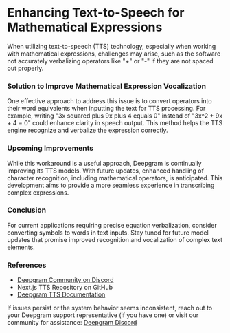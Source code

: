 # Enhancing Text-to-Speech for Mathematical Expressions

When utilizing text-to-speech (TTS) technology, especially when working with mathematical expressions, challenges may arise, such as the software not accurately verbalizing operators like "+" or "-" if they are not spaced out properly.

### Solution to Improve Mathematical Expression Vocalization

One effective approach to address this issue is to convert operators into their word equivalents when inputting the text for TTS processing. For example, writing "3x squared plus 9x plus 4 equals 0" instead of "3x^2 + 9x + 4 = 0" could enhance clarity in speech output. This method helps the TTS engine recognize and verbalize the expression correctly.

### Upcoming Improvements

While this workaround is a useful approach, Deepgram is continually improving its TTS models. With future updates, enhanced handling of character recognition, including mathematical operators, is anticipated. This development aims to provide a more seamless experience in transcribing complex expressions.

### Conclusion

For current applications requiring precise equation verbalization, consider converting symbols to words in text inputs. Stay tuned for future model updates that promise improved recognition and vocalization of complex text elements.

### References

- [Deepgram Community on Discord](https://discord.gg/deepgram)
- Next.js TTS Repository on GitHub
- [Deepgram TTS Documentation](https://developers.deepgram.com/docs/tts-rest)

If issues persist or the system behavior seems inconsistent, reach out to your Deepgram support representative (if you have one) or visit our community for assistance: [Deepgram Discord](https://discord.gg/deepgram)